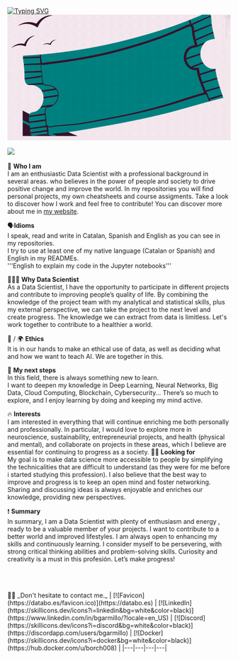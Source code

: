 [![Typing SVG](https://readme-typing-svg.demolab.com?font=Poppins&weight=600&size=28&pause=1000&color=FBFFF9&background=08080800&repeat=false&random=false&width=500&height=46&lines=%F0%9F%96%96+Hi+there%2C+welcome+to+my+profile)](https://git.io/typing-svg)
![Header](datatogetherfin.gif)

![](https://komarev.com/ghpvc/?username=borch008&color=yellow)

🐼 **Who I am**  
I am an enthusiastic Data Scientist with a professional background in several areas. who believes in the power of people and society to drive positive change and improve the world. 
In my repositories you will find personal projects, my own cheatsheets and course assigments. Take a look to discover how I work and feel free to contribute!
You can discover more about me in [my website](https://databo.es).

🗣️**Idioms**  
I speak, read and write in Catalan, Spanish and English as you can see in my repositories.  
I try to use at least one of my native language (Catalan or Spanish) and English in my READMEs.  
'''English to explain my code in the Jupyter notebooks'''

👨🏻‍💻 **Why Data Scientist**  
As a Data Scientist, I have the opportunity to participate in different projects and contribute to improving people’s quality of life. By combining the knowledge of the project team with my analytical and statistical skills, plus my external perspective, we can take the project to the next level and create progress.
The knowledge we can extract from data is limitless. Let's work together to contribute to a healthier a world.

🤖 / 🌍 **Ethics**  
It is in our hands to make an ethical use of data, as well as deciding what and how we want to teach AI. We are together in this. 

🔄 **My next steps**  
In this field, there is always something new to learn.  
I want to deepen my knowledge in Deep Learning, Neural Networks, Big Data, Cloud Computing, Blockchain, Cybersecurity... There’s so much to explore, and I enjoy learning by doing and keeping my mind active.



🔥 **Interests**  
I am interested in everything that will continue enriching me both personally and professionally. In particular, I would love to explore more in neuroscience, sustainability, entrepreneurial projects, and health (physical and mental), and collaborate on projects in these areas, which I believe are essential for continuing to progress as a society.
🤝🏻 **Looking for**   
My goal is to make data science more accessible to people by simplifying the technicalities that are difficult to understand (as they were for me before i started studying this profession).
I also believe that the best way to improve and progress is to keep an open mind and foster networking. Sharing and discussing ideas is always enjoyable and enriches our knowledge, providing new perspectives. 

❗ **Summary**  
In summary, I am a Data Scientist with plenty of enthusiasm and energy , ready to be a valuable member of your projects. I want to contribute to a better world and improved lifestyles. I am always open to enhancing my skills and continuously learning. I consider myself to be persevering, with strong critical thinking abilities and problem-solving skills. Curiosity and creativity is a must in this profesión.
Let’s make progress!

<br>
<br>
<br>
🙏🏻 _Don't hesitate to contact me._  
| [![Favicon](https://databo.es/favicon.ico)](https://databo.es) | [![LinkedIn](https://skillicons.dev/icons?i=linkedin&bg=white&color=black)](https://www.linkedin.com/in/bgarmillo/?locale=en_US) | [![Discord](https://skillicons.dev/icons?i=discord&bg=white&color=black)](https://discordapp.com/users/bgarmillo) | [![Docker](https://skillicons.dev/icons?i=docker&bg=white&color=black)](https://hub.docker.com/u/borch008) |
|---|---|---|---|







<!--
**borch008/borch008** is a ✨ _special_ ✨ repository because its `README.md` (this file) appears on your GitHub profile.

Here are some ideas to get you started:

- 🔭 I’m currently working on ...
- 🌱 I’m currently learning ...
- 👯 I’m looking to collaborate on ...
- 🤔 I’m looking for help with ...
- 💬 Ask me about ...
- 📫 How to reach me: ...
- 😄 Pronouns: ...
- ⚡ Fun fact: ...
-->
